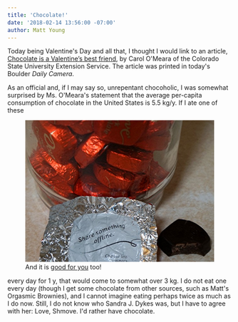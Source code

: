 ```yaml
---
title: 'Chocolate!'
date: '2018-02-14 13:56:00 -07:00'
author: Matt Young
---
```

Today being Valentine's Day and all that, I thought I would link to an article, <a href="http://athomecolorado.com/csu-extension-chocolate-valentines-best-friend/">Chocolate is a Valentine’s best friend</a>, by Carol O'Meara of the Colorado State University Extension Service. The article was printed in today's Boulder <i>Daily Camera</i>. 

As an official and, if I may say so, unrepentant chocoholic, I was somewhat surprised by Ms. O'Meara's statement that the average per-capita consumption of chocolate in the United States is 5.5 kg/y. If I ate one of these

<figure>
<img src="/uploads/2018/DSC01778_Chocolate_600.JPG" alt="Chocolate"/>
<figcaption>
And it is <a href="2018/DSC01778_Chocolate_600.JPG">good for you</a> too!
</figcaption>
</figure>

every day for 1 y, that would come to somewhat over 3 kg. I do not eat one every day (though I get some chocolate from other sources, such as Matt's Orgasmic Brownies),  and I cannot imagine eating perhaps twice as much as I do now. Still, I do not know who Sandra J. Dykes was, but I have to agree with her: Love, Shmove. I'd rather have chocolate.

